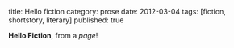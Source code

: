 title: Hello fiction
category: prose
date: 2012-03-04
tags: [fiction, shortstory, literary]
published: true

**Hello Fiction**, from a *page*!

